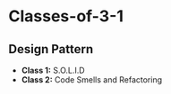 # Classes-of-3-1

## Design Pattern
* **Class 1:** S.O.L.I.D
* **Class 2:** Code Smells and Refactoring
